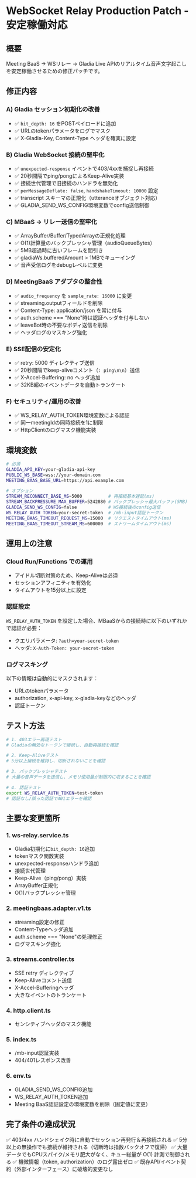 # WebSocket Relay Production Patch - 安定稼働対応

## 概要

Meeting BaaS → WSリレー → Gladia Live APIのリアルタイム音声文字起こしを安定稼働させるための修正パッチです。

## 修正内容

### A) Gladia セッション初期化の改善
- ✅ `bit_depth: 16` をPOSTペイロードに追加
- ✅ URLのtokenパラメータをログでマスク
- ✅ X-Gladia-Key, Content-Type ヘッダを確実に設定

### B) Gladia WebSocket 接続の堅牢化
- ✅ `unexpected-response` イベントで403/4xxを捕捉し再接続
- ✅ 20秒間隔でping/pongによるKeep-Alive実装
- ✅ 接続世代管理で旧接続のハンドラを無効化
- ✅ `perMessageDeflate: false`, `handshakeTimeout: 10000` 設定
- ✅ transcript スキーマの正規化（utteranceオブジェクト対応）
- ✅ GLADIA_SEND_WS_CONFIG環境変数でconfig送信制御

### C) MBaaS → リレー送信の堅牢化
- ✅ ArrayBuffer/Buffer/TypedArrayの正規化処理
- ✅ O(1)計算量のバックプレッシャ管理（audioQueueBytes）
- ✅ 5MB超過時に古いフレームを間引き
- ✅ gladiaWs.bufferedAmount > 1MBでキューイング
- ✅ 音声受信ログをdebugレベルに変更

### D) MeetingBaaS アダプタの整合性
- ✅ `audio_frequency` を `sample_rate: 16000` に変更
- ✅ streaming.outputフィールドを削除
- ✅ Content-Type: application/json を常に付与
- ✅ auth.scheme === "None"時は認証ヘッダを付与しない
- ✅ leaveBot時の不要なボディ送信を削除
- ✅ ヘッダログのマスキング強化

### E) SSE配信の安定化
- ✅ retry: 5000 ディレクティブ送信
- ✅ 20秒間隔でkeep-aliveコメント（`: ping\n\n`）送信
- ✅ X-Accel-Buffering: no ヘッダ追加
- ✅ 32KB超のイベントデータを自動トランケート

### F) セキュリティ/運用の改善
- ✅ WS_RELAY_AUTH_TOKEN環境変数による認証
- ✅ 同一meetingIdの同時接続を1に制限
- ✅ HttpClientのログマスク機能実装

## 環境変数

```bash
# 必須
GLADIA_API_KEY=your-gladia-api-key
PUBLIC_WS_BASE=wss://your-domain.com
MEETING_BAAS_BASE_URL=https://api.example.com

# オプション
STREAM_RECONNECT_BASE_MS=5000          # 再接続基本遅延(ms)
STREAM_BACKPRESSURE_MAX_BUFFER=5242880 # バックプレッシャ最大バッファ(5MB)
GLADIA_SEND_WS_CONFIG=false            # WS接続後のconfig送信
WS_RELAY_AUTH_TOKEN=your-secret-token  # /mb-input認証トークン
MEETING_BAAS_TIMEOUT_REQUEST_MS=15000  # リクエストタイムアウト(ms)
MEETING_BAAS_TIMEOUT_STREAM_MS=600000  # ストリームタイムアウト(ms)
```

## 運用上の注意

### Cloud Run/Functions での運用
- アイドル切断対策のため、Keep-Aliveは必須
- セッションアフィニティを有効化
- タイムアウトを15分以上に設定

### 認証設定
`WS_RELAY_AUTH_TOKEN` を設定した場合、MBaaSからの接続時に以下のいずれかで認証が必要：
- クエリパラメータ: `?auth=your-secret-token`
- ヘッダ: `X-Auth-Token: your-secret-token`

### ログマスキング
以下の情報は自動的にマスクされます：
- URLのtokenパラメータ
- authorization, x-api-key, x-gladia-keyなどのヘッダ
- 認証トークン

## テスト方法

```bash
# 1. 403エラー再現テスト
# Gladiaの無効なトークンで接続し、自動再接続を確認

# 2. Keep-Aliveテスト
# 5分以上接続を維持し、切断されないことを確認

# 3. バックプレッシャテスト
# 大量の音声データを送信し、メモリ使用量が制限内に収まることを確認

# 4. 認証テスト
export WS_RELAY_AUTH_TOKEN=test-token
# 認証なし/誤った認証で401エラーを確認
```

## 主要な変更箇所

### 1. ws-relay.service.ts
- Gladia初期化に`bit_depth: 16`追加
- tokenマスク関数実装
- unexpected-responseハンドラ追加
- 接続世代管理
- Keep-Alive（ping/pong）実装
- ArrayBuffer正規化
- O(1)バックプレッシャ管理

### 2. meetingbaas.adapter.v1.ts
- streaming設定の修正
- Content-Typeヘッダ追加
- auth.scheme === "None"の処理修正
- ログマスキング強化

### 3. streams.controller.ts
- SSE retry ディレクティブ
- Keep-Aliveコメント送信
- X-Accel-Bufferingヘッダ
- 大きなイベントのトランケート

### 4. http.client.ts
- センシティブヘッダのマスク機能

### 5. index.ts
- /mb-input認証実装
- 404/401レスポンス改善

### 6. env.ts
- GLADIA_SEND_WS_CONFIG追加
- WS_RELAY_AUTH_TOKEN追加
- Meeting BaaS認証設定の環境変数を削除（固定値に変更）

## 完了条件の達成状況

✅ 403/4xx ハンドシェイク時に自動でセッション再発行＆再接続される
✅ 5分以上の無操作でも接続が維持される（切断時は指数バックオフで復帰）
✅ 大量データでもCPUスパイク/メモリ肥大がなく、キュー総量が O(1) 計測で制御される
✅ 機微情報（token, authorization）のログ露出ゼロ
✅ 既存API/イベント契約（外部インターフェース）に破壊的変更なし